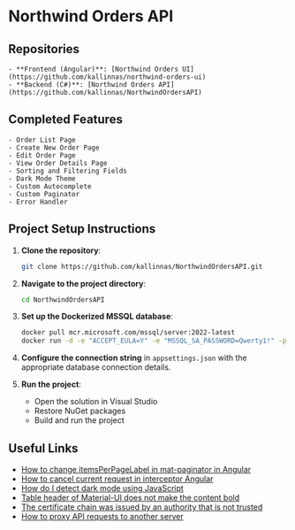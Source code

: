 # Northwind Orders API

## Repositories
    - **Frontend (Angular)**: [Northwind Orders UI](https://github.com/kallinnas/northwind-orders-ui)
    - **Backend (C#)**: [Northwind Orders API](https://github.com/kallinnas/NorthwindOrdersAPI)

## Completed Features
    - Order List Page
    - Create New Order Page
    - Edit Order Page
    - View Order Details Page
    - Sorting and Filtering Fields
    - Dark Mode Theme
    - Custom Autocomplete
    - Custom Paginator
    - Error Handler

## Project Setup Instructions

1. **Clone the repository**:
    ```bash
    git clone https://github.com/kallinnas/NorthwindOrdersAPI.git
    ```
2. **Navigate to the project directory**:
    ```bash
    cd NorthwindOrdersAPI
    ```
3. **Set up the Dockerized MSSQL database**:
    ```bash
    docker pull mcr.microsoft.com/mssql/server:2022-latest
    docker run -d -e "ACCEPT_EULA=Y" -e "MSSQL_SA_PASSWORD=Qwerty1!" -p 1433:1433 -d --name mssql_server mcr.microsoft.com/mssql/server:2022-latest
    ```
4. **Configure the connection string** in `appsettings.json` with the appropriate database connection details.

5. **Run the project**:
    - Open the solution in Visual Studio
    - Restore NuGet packages
    - Build and run the project

  ## Useful Links

- [How to change itemsPerPageLabel in mat-paginator in Angular](https://stackoverflow.com/questions/54057030/how-to-change-itemsperpagelabel-in-mat-paginator-in-angular-6)
- [How to cancel current request in interceptor Angular](https://stackoverflow.com/questions/46433953/how-to-cancel-current-request-in-interceptor-angular-4)
- [How do I detect dark mode using JavaScript](https://stackoverflow.com/questions/56393880/how-do-i-detect-dark-mode-using-javascript)
- [Table header of Material-UI does not make the content bold](https://stackoverflow.com/questions/68512168/tableheader-of-material-ui-does-not-make-the-content-bold)
- [The certificate chain was issued by an authority that is not trusted](https://stackoverflow.com/questions/17615260/the-certificate-chain-was-issued-by-an-authority-that-is-not-trusted-when-conn/70850834#70850834)
- [How to proxy API requests to another server](https://stackoverflow.com/questions/37172928/how-to-proxy-api-requests-to-another-server/71764796#71764796)

